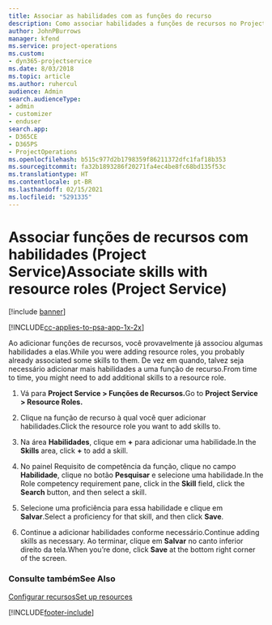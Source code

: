 ```yaml
---
title: Associar as habilidades com as funções do recurso
description: Como associar habilidades a funções de recursos no Project Service
author: JohnPBurrows
manager: kfend
ms.service: project-operations
ms.custom:
- dyn365-projectservice
ms.date: 8/03/2018
ms.topic: article
ms.author: ruhercul
audience: Admin
search.audienceType:
- admin
- customizer
- enduser
search.app:
- D365CE
- D365PS
- ProjectOperations
ms.openlocfilehash: b515c977d2b1798359f86211372dfc1faf18b353
ms.sourcegitcommit: fa32b1893286f20271fa4ec4be8fc68bd135f53c
ms.translationtype: HT
ms.contentlocale: pt-BR
ms.lasthandoff: 02/15/2021
ms.locfileid: "5291335"
---
```

# <a name="associate-skills-with-resource-roles-project-service"></a><span data-ttu-id="2ce93-103">Associar funções de recursos com habilidades (Project Service)</span><span class="sxs-lookup"><span data-stu-id="2ce93-103">Associate skills with resource roles (Project Service)</span></span>

[!include [banner](../includes/psa-now-project-operations.md)]

[!INCLUDE[cc-applies-to-psa-app-1x-2x](../includes/cc-applies-to-psa-app-1x-2x.md)]

<span data-ttu-id="2ce93-104">Ao adicionar funções de recursos, você provavelmente já associou algumas habilidades a elas.</span><span class="sxs-lookup"><span data-stu-id="2ce93-104">While you were adding resource roles, you probably already associated some skills to them.</span></span> <span data-ttu-id="2ce93-105">De vez em quando, talvez seja necessário adicionar mais habilidades a uma função de recurso.</span><span class="sxs-lookup"><span data-stu-id="2ce93-105">From time to time, you might need to add additional skills to a resource role.</span></span>  
  
1.  <span data-ttu-id="2ce93-106">Vá para **Project Service > Funções de Recursos.**</span><span class="sxs-lookup"><span data-stu-id="2ce93-106">Go to **Project Service > Resource Roles.**</span></span>  
  
2.  <span data-ttu-id="2ce93-107">Clique na função de recurso à qual você quer adicionar habilidades.</span><span class="sxs-lookup"><span data-stu-id="2ce93-107">Click the resource role you want to add skills to.</span></span>  
  
3.  <span data-ttu-id="2ce93-108">Na área **Habilidades**, clique em **+** para adicionar uma habilidade.</span><span class="sxs-lookup"><span data-stu-id="2ce93-108">In the **Skills** area, click **+** to add a skill.</span></span>  
  
4.  <span data-ttu-id="2ce93-109">No painel Requisito de competência da função, clique no campo **Habilidade**, clique no botão **Pesquisar** e selecione uma habilidade.</span><span class="sxs-lookup"><span data-stu-id="2ce93-109">In the Role competency requirement pane, click in the **Skill** field, click the **Search** button,  and then select a skill.</span></span>  
  
5.  <span data-ttu-id="2ce93-110">Selecione uma proficiência para essa habilidade e clique em **Salvar**.</span><span class="sxs-lookup"><span data-stu-id="2ce93-110">Select a proficiency for that skill, and then click **Save**.</span></span>  
  
6.  <span data-ttu-id="2ce93-111">Continue a adicionar habilidades conforme necessário.</span><span class="sxs-lookup"><span data-stu-id="2ce93-111">Continue adding skills as necessary.</span></span> <span data-ttu-id="2ce93-112">Ao terminar, clique em **Salvar** no canto inferior direito da tela.</span><span class="sxs-lookup"><span data-stu-id="2ce93-112">When you’re done, click **Save** at the bottom right corner of the screen.</span></span>  
  
### <a name="see-also"></a><span data-ttu-id="2ce93-113">Consulte também</span><span class="sxs-lookup"><span data-stu-id="2ce93-113">See Also</span></span>  
 [<span data-ttu-id="2ce93-114">Configurar recursos</span><span class="sxs-lookup"><span data-stu-id="2ce93-114">Set up resources</span></span>](../psa/set-up-resources.md)


[!INCLUDE[footer-include](../includes/footer-banner.md)]